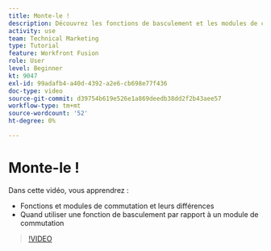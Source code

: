 ```yaml
---
title: Monte-le !
description: Découvrez les fonctions de basculement et les modules de commutation et quand utiliser une fonction de basculement par rapport à un module de commutation dans [!DNL Adobe Workfront Fusion].
activity: use
team: Technical Marketing
type: Tutorial
feature: Workfront Fusion
role: User
level: Beginner
kt: 9047
exl-id: 99adafb4-a40d-4392-a2e6-cb698e77f436
doc-type: video
source-git-commit: d39754b619e526e1a869deedb38dd2f2b43aee57
workflow-type: tm+mt
source-wordcount: '52'
ht-degree: 0%

---
```


# Monte-le !

Dans cette vidéo, vous apprendrez :

* Fonctions et modules de commutation et leurs différences
* Quand utiliser une fonction de basculement par rapport à un module de commutation

>[!VIDEO](https://video.tv.adobe.com/v/335288/?quality=12)
